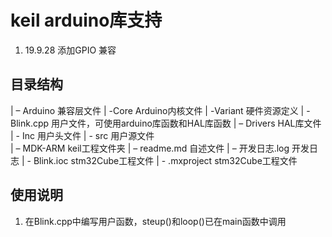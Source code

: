# keil arduino库支持
1. 19.9.28  添加GPIO 兼容

## 目录结构
|	–  	Arduino  兼容层文件
		|	-Core	Arduino内核文件
		|	-Variant	硬件资源定义
		|	-Blink.cpp	用户文件，可使用arduino库函数和HAL库函数
|  	–	Drivers HAL库文件
|	-	Inc	用户头文件
|	-	src	用户源文件	
|  	–  	MDK-ARM	keil工程文件夹
|  	–  	readme.md	自述文件
|  	–  	开发日志.log	开发日志
|	-	Blink.ioc	stm32Cube工程文件
|	-	.mxproject	stm32Cube工程文件

## 使用说明
1. 在Blink.cpp中编写用户函数，steup()和loop()已在main函数中调用





